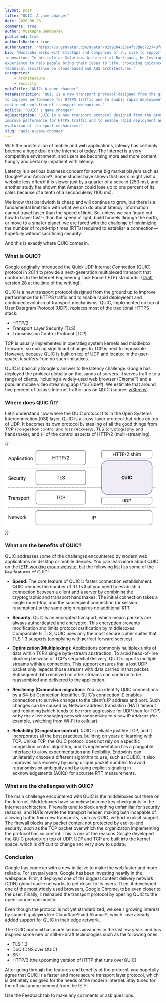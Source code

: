 ```yaml
---
layout: post
title: "QUIC: A game changer"
date: 2020-06-26
comments: true
author: Mustapha Benmbarek
published: true
authorIsRacker: true
authorAvatar: 'https://s.gravatar.com/avatar/0299204313e4fc8d8c722748fa21a6b2?s=80'
bio: "Mustapha works with startups and companies of any size to support their
innovation. In his role as Solutions Architect at Rackspace, he leverages his
experience to help people bring their ideas to life, providing guidance and
technical assistance on cloud-based and AWS architectures."
categories:
    - Architecture
    - Security
metaTitle: "QUIC: A game changer"
metaDescription: "QUIC is a new transport protocol designed from the ground up
to improve performance for HTTPS traffic and to enable rapid deployment and
continued evolution of transport mechanisms."
ogTitle: "QUIC: a game changer"
ogDescription: "QUIC is a new transport protocol designed from the ground up to
improve performance for HTTPS traffic and to enable rapid deployment and continued
evolution of transport mechanisms."
slug: 'quic-a-game-changer'
---
```


With the proliferation of mobile and web applications, latency has certainly
become a huge deal on the Internet of today. The Internet is a very
competitive environment, and users are becoming more and more content hungry
and certainly impatient with latency.

<!--more-->

Latency is a serious business concern for some big market players such as
Google&reg; and Amazon&reg;. Some studies have shown that users might visit a
website less often if it is slower just by a quarter of a second (250 ms), and
another study has shown that Amazon could lose up to one percent of its sales
because of a tenth of a second delay (100 ms).

We know that bandwidth is cheap and will continue to grow, but there is a
fundamental limitation with what we can do about latency. Information cannot
travel faster than the speed of light. So, unless we can figure out how to
travel faster than the speed of light, build tunnels through the earth, or move
to a smaller planet, we are faced with the challenge of minimizing the number
of round-trip times (RTTs) required to establish a connection&mdash;hopefully
without sacrificing security.

And this is exactly where QUIC comes in.

### What is QUIC?

Google originally introduced the Quick UDP Internet Connection (QUIC) protocol
in 2014 to provide a next-generation multiplexed transport that conforms to the
Internet Engineering Task Force (IETF) standards:
([Draft version 28 at the time of the writing](https://tools.ietf.org/html/draft-ietf-quic-transport-28)).

QUIC is a new transport protocol designed from the ground up to improve
performance for HTTPS traffic and to enable rapid deployment and continued
evolution of transport mechanisms. QUIC, implemented on top of User Datagram Protocol (UDP),
replaces most of the traditional HTTPS stack:

- HTTP/2
- Transport Layer Security (TLS)
- Transmission Control Protocol (TCP)

TCP is usually implemented in operating system kernels and middlebox firmware, so making
significant changes to TCP is next to impossible. However, because QUIC is built
on top of UDP and located in the user-space, it suffers from no such
limitations.

QUIC is basically Google's answer to the latency challenge. Google has deployed the
protocol globally on thousands of servers. It serves
traffic to a range of clients, including a widely-used web browser (Chrome&trade;)
and a popular mobile video streaming app (YouTube&reg;). We estimate that around
five percent of today’s Internet traffic runs on QUIC
(source: [w3techs](https://w3techs.com/technologies/details/ce-quic)).

### Where does QUIC fit?

Let’s understand now where the QUIC protocol fits in the Open Systems Interconnection (OSI) layer.
QUIC is a cross-layer protocol that rides on top of UDP. It becomes its own protocol by stealing of
all the good things from TCP (congestion control and loss recovery), TLS (cryptography and handshake),
and all of the control aspects of HTTP/2 (multi-streaming).

{{<img src="quic-protocol.png" alt="QUIC protocol" title="QUIC protocol">}}

### What are the benefits of QUIC?

QUIC addresses some of the challenges encountered by modern web applications on
desktop or mobile devices. You can learn more about QUIC on the
[IETF working group website](https://tools.ietf.org/html/draft-ietf-quic-transport-28),
but the following list has some of the key features of QUIC:

- **Speed**: The core feature of QUIC is faster connection establishment. QUIC
reduces the number of RTTs that you need to establish a connection between
a client and a server by combining the cryptographic and transport
handshakes. The initial connection takes a single round-trip, and the
subsequent connection (or session resumption) to the same origin requires
no additional RTT.

- **Security**: QUIC is an encrypted transport, which means packets are always
authenticated and encrypted. This encryption prevents modification and limits
protocol ossification by middleboxes. Comparable to TLS, QUIC uses only
the most secure cipher suites that TLS 1.3 supports (complying with
perfect forward secrecy).

- **Optimization (Multiplexing)**: Applications commonly multiplex units of data
within TCP’s single byte-stream abstraction. To avoid head-of-line blocking
because of TCP’s sequential delivery, QUIC supports multiple streams within a
connection. This support ensures that a lost UDP packet only impacts those streams with
data carried in that packet. Subsequent data received on other streams
can continue to be reassembled and delivered to the application.

- **Resiliency (Connection migration)**: You can identify QUIC connections by a 64-bit
Connection Identifier. QUIC’s connection ID enables connections to survive
changes to the client’s IP address and port. Such changes can be caused by Network address
translation (NAT) timeout and rebinding (which tends to be more aggressive for UDP than for TCP)
or by the client changing network connectivity to a new IP address
(for example, switching from Wi-Fi to cellular).

- **Reliability (Congestion control)**: QUIC is reliable just like TCP, and it
incorporates all the best practices, building on years of learning with
TCP. Unlike TCP, the QUIC protocol does not rely on a specific congestion
control algorithm, and its implementation has a pluggable interface to allow
experimentation and flexibility. Endpoints can unilaterally choose a different
algorithm to use, such as CUBIC. It also improves loss recovery by using
unique packet numbers to avoid retransmission ambiguity and by using explicit
signaling in acknowledgements (ACKs) for accurate RTT measurements.

### What are the challenges with QUIC?

The main challenge encountered with QUIC is the middleboxes out there on the
Internet. Middleboxes have somehow become key checkpoints in the
Internet architecture. Firewalls tend to block anything unfamiliar for
security reasons, and NATs rewrite the transport header, making both incapable of
allowing traffic from new transports, such as QUIC, without explicit support. The
firewall blocks any packet content not protected by end-to-end security, such as
the TCP packet over which the organization implementing the protocol has no control.
This is one of the reasons Google developed the QUIC protocol on top of UDP. UDP and
TCP are built into the kernel space, which is difficult to change and very slow to update.

### Conclusion

Google has come up with a new initiative to make the web faster and more reliable. For
several years, Google has been investing heavily in the webspace. First, it deployed one
of the biggest content delivery network (CDN) global cache networks to get
closer to its users. Then, it developed one of the most widely
used browsers, Google Chrome, to be even closer to the user. Finally, it
reshaped the transport protocol by opening QUIC to the open-source community.

Even though the protocol is not yet standardized, we see a growing interest
by some big players like Cloudflare&reg; and Akamai&reg;, which have already added
support for QUIC in their edge network.

The QUIC protocol has made serious advances in the last few years and has
inspired some new or still-in-draft technologies such as the following ones:

- TLS 1.3
- DoQ (DNS over QUIC)
- SNI
- HTTP/3 (the upcoming version of HTTP that runs over QUIC)

After going through the features and benefits of the protocol, you hopefully agree
that QUIC is a faster and more secure transport layer protocol, which
is definitely designed for the needs of the modern Internet. Stay tuned for
the official announcement from the IETF.

Use the Feedback tab to make any comments or ask questions.
